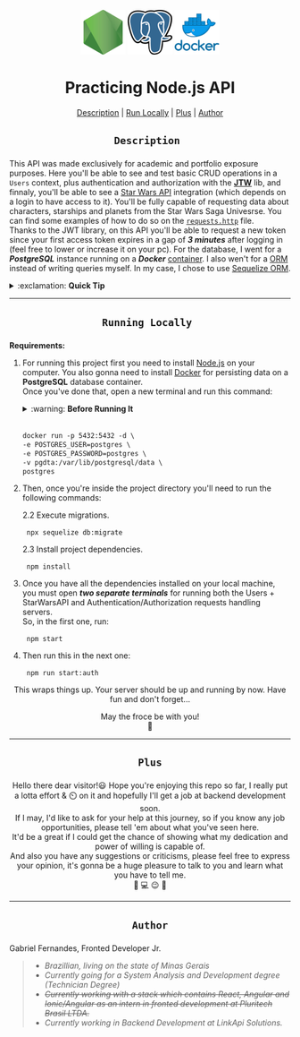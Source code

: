 <p align=center>
    <img src="https://raw.githubusercontent.com/github/explore/80688e429a7d4ef2fca1e82350fe8e3517d3494d/topics/nodejs/nodejs.png" width="80px">
    <img src="https://raw.githubusercontent.com/github/explore/80688e429a7d4ef2fca1e82350fe8e3517d3494d/topics/postgresql/postgresql.png" width="80px">
    <img src="https://raw.githubusercontent.com/github/explore/80688e429a7d4ef2fca1e82350fe8e3517d3494d/topics/docker/docker.png" width="80px">
</p>

<h1 align=center>
    Practicing Node.js API
</h1>

<p align=center>
    <a href="#desc">Description</a> | <a href="#run">Run Locally</a> | <a href="#plus">Plus</a> | <a href="#author">Author</a>
</p>


<h2 align=center id="desc"> 
    
    Description 
</h2>

This API was made exclusively for academic and portfolio exposure purposes. Here you'll be able to see and test basic CRUD operations in a `Users` context, plus authentication and authorization with the [**JTW**](https://www.npmjs.com/package/jsonwebtoken) lib, and finnaly, you'll be able to see a [Star Wars API](https://swapi.dev) integration (which depends on a login to have access to it). You'll be fully capable of requesting data about characters, starships and planets from the Star Wars Saga Univesrse. You can find some examples of how to do so on the [`requests.http`](https://github.com/gabrielFernandes-dev/PraticingNode/blob/master/requests.http) file.  
Thanks to the JWT library, on this API you'll be able to request a new token since your first access token expires in a gap of ***3 minutes*** after logging in (feel free to lower or increase it on your pc). For the database, I went for a ***PostgreSQL*** instance running on a ***Docker*** [container](https://www.docker.com/resources/what-container). I also wen't for a [ORM](https://en.wikipedia.org/wiki/Object%E2%80%93relational_mapping) instead of writing queries myself. In my case, I chose to use [Sequelize ORM](https://sequelize.org).

<details>
    <summary> :exclamation: <b>Quick Tip</b> </summary>
    If you're on VSCode, check out the <a href="https://marketplace.visualstudio.com/items?itemName=humao.rest-client" target="_blank">RestClient</a> extension. This is what the <code>.http</code> file is for.
</details>  

- - - -
<h2 align=center id="run">
    
    Running Locally 
</h2>

**Requirements:**  
1. For running this project first you need to install [Node.js](https://nodejs.org/en/download/) on your computer. You also gonna need to install [Docker](https://docs.docker.com/get-docker/) for persisting data on a **PostgreSQL** database container.  
Once you've done that, open a new terminal and run this command:

    <details>
        <summary> :warning: <b>Before Running It</b> </summary>
         Make sure there are no other services running on port <i>5432</i> or you can change it to one that suits you better. If you're on Windows you should try opening <code>cmd</code> as an administrator, ohterwise you should probably run this command as superuser with the <code>sudo</code> command.
    </details>  
    <br/>

    ```
    docker run -p 5432:5432 -d \  
    -e POSTGRES_USER=postgres \  
    -e POSTGRES_PASSWORD=postgres \  
    -v pgdta:/var/lib/postgresql/data \   
    postgres
    ```  

2. Then, once you're inside the project directory you'll need to run the following commands:  
    
    2.2 Execute migrations.

    ```
     npx sequelize db:migrate
    ```

    2.3 Install project dependencies.

     ```
      npm install
     ```

3. Once you have all the dependencies installed on your local machine, you must open ***two separate terminals*** for running both the Users + StarWarsAPI and Authentication/Authorization requests handling servers.  
So, in the first one, run:

    ```
     npm start  
    ```

4. Then run this in the next one:

    ```
     npm run start:auth
    ```

<p align=center>
This wraps things up. Your server should be up and running by now. Have fun and don't forget...
</p>
<p align=center>  
May the froce be with you! <br/> 👾
</p>

- - - -
<h2 align=center id="plus">

    Plus
</h2>

<p align=center>
Hello there dear visitor!😃 Hope you're enjoying this repo so far, I really put a lotta effort & ⏲️ on it and hopefully I'll get a job at backend development soon. <br/> If I may, I'd like to ask for your help at this journey, so if you know any job opportunities, please tell 'em about what you've seen here. <br/>
It'd be a great if I could get the chance of showing what my dedication and power of willing is capable of. <br/>
And also you have any suggestions or criticisms, please feel free to express your opinion,  it's gonna be a huge pleasure to talk to you and learn what you have to tell me. <br/>
    🎉 💻 😉 🚀 
</p>

 - - - -

<h2 align=center id="author">
    
    Author
</h2>

Gabriel Fernandes, Fronted Developer Jr.
> - _Brazillian, living on the state of Minas Gerais_
> - _Currently going for a System Analysis and Development degree (Technician Degree)_
> - ~~_Currently working with a stack which contains React, Angular and Ionic/Angular as an intern in fronted development at Pluritech Brasil LTDA._~~
> - _Currently working in Backend Development at LinkApi Solutions._

